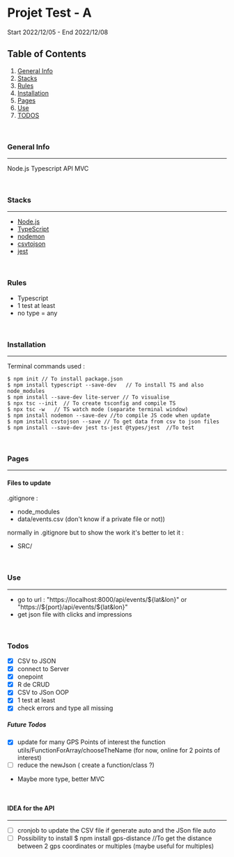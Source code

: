 # Projet Test - A

Start 2022/12/05 - End 2022/12/08

## Table of Contents
1. [General Info](#general-info)
2. [Stacks](#stacks)
3. [Rules](#rules)
4. [Installation](#installation)
5. [Pages](#pages)
6. [Use](#use)
7. [TODOS](#todos)

<br/>

### General Info
---
Node.js Typescript API MVC

<br/>

### Stacks
---
- [Node.js](https://nodejs.org/en/)
- [TypeScript](https://www.typescriptlang.org/)
- [nodemon](https://www.npmjs.com/package/nodemon)
- [csvtojson](https://www.npmjs.com/package/csvtojson)
- [jest](https://jestjs.io/)


<br/>

### Rules

- Typescript
- 1 test at least
- no type = any

<br/>

### Installation
---

Terminal commands used :

```
$ npm init // To install package.json
$ npm install typescript --save-dev   // To install TS and also node_modules
$ npm install --save-dev lite-server // To visualise
$ npx tsc --init  // To create tsconfig and compile TS
$ npx tsc -w   // TS watch mode (separate terminal window)
$ npm install nodemon --save-dev //to compile JS code when update
$ npm install csvtojson --save // To get data from csv to json files
$ npm install --save-dev jest ts-jest @types/jest  //To test
```

<br/>

### Pages
---


#### Files to update
.gitignore :
- node_modules
- data/events.csv (don't know if a private file or not))

normally in .gitignore but to show the work it's better to let it :
- SRC/


<br/>

### Use
---
- go to url : "https://localhost:8000/api/events/${lat&lon}" or "https://${port}/api/events/${lat&lon}"
- get json file with clicks and impressions

<br/>

### Todos
- [X] CSV to JSON
- [X] connect to Server
- [X] onepoint
- [X] R de CRUD
- [X] CSV to JSon OOP
- [X] 1 test at least
- [X] check errors and type all missing

##### Future Todos
- [X] update for many GPS Points of interest the function utils/FunctionForArray/chooseTheName (for now, online for 2 points of interest)
- [ ] reduce the newJson ( create a function/class ?)
- Maybe more type, better MVC 

<br/>

#### IDEA for the API
---
- [ ] cronjob to update the CSV file if generate auto and the JSon file auto
- [ ] Possibility to install \$ npm install gps-distance //To get the distance between 2 gps coordinates or multiples (maybe useful for multiples)
<br/>




